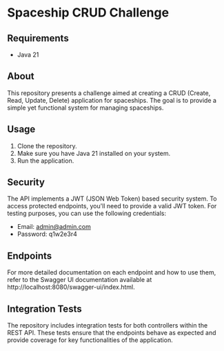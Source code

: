 # Spaceship CRUD Challenge

## Requirements

- Java 21

## About

This repository presents a challenge aimed at creating a CRUD (Create, Read, Update, Delete) application for spaceships. The goal is to provide a simple yet functional system for managing spaceships.

## Usage

1. Clone the repository.
2. Make sure you have Java 21 installed on your system.
3. Run the application.
   
## Security

The API implements a JWT (JSON Web Token) based security system. To access protected endpoints, you'll need to provide a valid JWT token. For testing purposes, you can use the following credentials:

- Email: admin@admin.com
- Password: q1w2e3r4

## Endpoints

For more detailed documentation on each endpoint and how to use them, refer to the Swagger UI documentation available at http://localhost:8080/swagger-ui/index.html.

## Integration Tests

The repository includes integration tests for both controllers within the REST API. These tests ensure that the endpoints behave as expected and provide coverage for key functionalities of the application.
